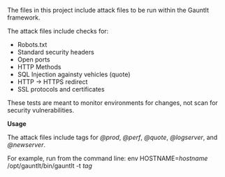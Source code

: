 
The files in this project include attack files to be run within the Gauntlt framework. 

The attack files include checks for:

* Robots.txt
* Standard security headers
* Open ports
* HTTP Methods
* SQL Injection againsty vehicles (quote)
* HTTP -> HTTPS redirect
* SSL protocols and certificates

These tests are meant to monitor environments for changes, not scan for security vulnerabilities.

**Usage** 

The attack files include tags for *@prod*, *@perf*, *@quote*, *@logserver*, and *@newserver*.

For example, run from the command line:
env HOSTNAME=*hostname* /opt/gauntlt/bin/gauntlt -t *tag*
